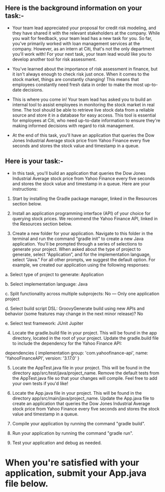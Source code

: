 ## Here is the background information on your task:-
- Your team lead appreciated your proposal for credit risk modeling, and they have shared it with the relevant stakeholders at the company. While you wait for feedback, your team lead has a new task for you. So far, you've primarily worked with loan management services at the company. However, as an intern at Citi, that's not the only department you'll work with! For your next task, your team lead would like you to develop another tool for risk assessment.

- You've learned about the importance of risk assessment in finance, but it isn't always enough to check risk just once. When it comes to the stock market, things are constantly changing! This means that employees constantly need fresh data in order to make the most up-to-date decisions. 

- This is where you come in! Your team lead has asked you to build an internal tool to assist employees in monitoring the stock market in real time. The tool should be able to retrieve live stock data from a reliable source and store it in a database for easy access. This tool is essential for employees at Citi, who need up-to-date information to ensure they're making informed decisions with regard to risk management.

- At the end of this task, you'll have an application that queries the Dow Jones Industrial Average stock price from Yahoo Finance every five seconds and stores the stock value and timestamp in a queue. 

## Here is your task:-
- In this task, you'll build an application that queries the Dow Jones Industrial Average stock price from Yahoo Finance every five seconds and stores the stock value and timestamp in a queue. Here are your instructions:

1. Start by installing the Gradle package manager, linked in the Resources section below.

2. Install an application programming interface (API) of your choice for querying stock prices. We recommend the Yahoo Finance API, linked in the Resources section below.

3. Create a new folder for your application. Navigate to this folder in the terminal and run the command "gradle init" to create a new Java application. You'll be prompted through a series of selections to generate your project. When asked about the type of project to generate, select “Application”, and for the implementation language, select “Java.” For all other prompts, we suggest the default option. For example, we created our application using the following responses:

a. Select type of project to generate: Application

b. Select implementation language: Java

c. Split functionality across multiple subprojects: No — Only one application project

d. Select build script DSL: GroovyGenerate build using new APIs and behavior (some features may change in the next minor release)? No

e. Select test framework: JUnit Jupiter

4. Locate the gradle.build file in your project. This will be found in the app directory, located in the root of your project. Update the gradle.build file to include the dependency for the Yahoo Finance API:

dependencies {
implementation group: 'com.yahoofinance-api', name: 'YahooFinanceAPI', version: '3.17.0'
}

5. Locate the AppTest.java file in your project. This will be found in the directory app/src/test/java/project_name. Remove the default tests from the AppTest.java file so that your changes will compile. Feel free to add your own tests if you'd like!

6. Locate the App.java file in your project. This will be found in the directory app/src/main/java/project_name. Update the App.java file to create an application that queries the Dow Jones Industrial Average stock price from Yahoo Finance every five seconds and stores the stock value and timestamp in a queue.

7. Compile your application by running the command "gradle build".

8. Run your application by running the command "gradle run".

9. Test your application and debug as needed.

# When you're satisfied with your application, submit your App.java file below.